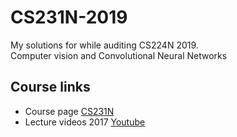 # CS231N-2019

My solutions for while auditing CS224N 2019.  
Computer vision and Convolutional Neural Networks

## Course links
- Course page [CS231N](http://cs231n.stanford.edu/)
- Lecture videos 2017 [Youtube](https://www.youtube.com/playlist?list=PL3FW7Lu3i5JvHM8ljYj-zLfQRF3EO8sYv)
